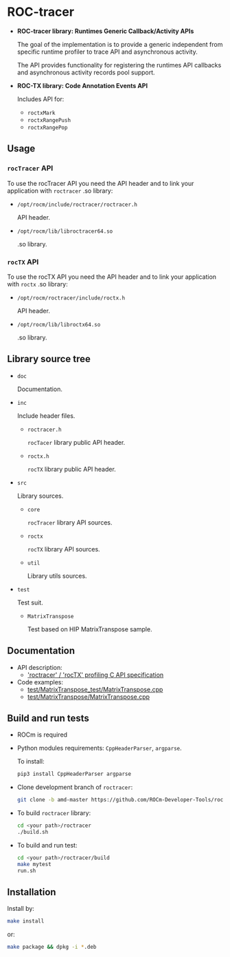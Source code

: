 # ROC-tracer

- **ROC-tracer library: Runtimes Generic Callback/Activity APIs**

  The goal of the implementation is to provide a generic independent from specific runtime profiler to trace API and asynchronous activity.

  The API provides functionality for registering the runtimes API callbacks and asynchronous activity records pool support.

- **ROC-TX library: Code Annotation Events API**

  Includes API for:

  - `roctxMark`
  - `roctxRangePush`
  - `roctxRangePop`

## Usage

### `rocTracer` API

To use the rocTracer API you need the API header and to link your application with `roctracer` .so library:

- `/opt/rocm/include/roctracer/roctracer.h`

  API header.

- `/opt/rocm/lib/libroctracer64.so`

  .so library.

### `rocTX` API

To use the rocTX API you need the API header and to link your application with `roctx` .so library:

- `/opt/rocm/roctracer/include/roctx.h`

  API header.

- `/opt/rocm/lib/libroctx64.so`

  .so library.

## Library source tree

- `doc`

  Documentation.

- `inc`

  Include header files.

  - `roctracer.h`

    `rocTacer` library public API header.

  - `roctx.h`
  
    `rocTX` library public API header.

- `src`
  
  Library sources.

  - `core`

    `rocTracer` library API sources.

  - `roctx`

    `rocTX` library API sources.

  - `util`

    Library utils sources.

- `test`

  Test suit.

  - `MatrixTranspose`

    Test based on HIP MatrixTranspose sample.

## Documentation

- API description:
  - ['roctracer' / 'rocTX' profiling C API specification](docroctracer_spec.md)
- Code examples:
  - [test/MatrixTranspose_test/MatrixTranspose.cpp](testMatrixTranspose_test/MatrixTranspose.cpp)
  - [test/MatrixTranspose/MatrixTranspose.cpp](test/MatrixTranspose/MatrixTranspose.cpp)

## Build and run tests

- ROCm is required

- Python modules requirements: `CppHeaderParser`, `argparse`.

  To install:

  ```sh
  pip3 install CppHeaderParser argparse
  ```

- Clone development branch of `roctracer`:

  ```sh
  git clone -b amd-master https://github.com/ROCm-Developer-Tools/roctracer
  ```

- To build `roctracer` library:

   ```sh
   cd <your path>/roctracer
   ./build.sh
   ```

- To build and run test:

  ```sh
  cd <your path>/roctracer/build
  make mytest
  run.sh
  ```

## Installation

Install by:

  ```sh
  make install
  ```

  or:

  ```sh
  make package && dpkg -i *.deb
  ```
